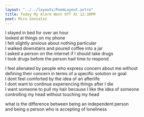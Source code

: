 ```yaml
---
layout: "../../layouts/PoemLayout.astro"
title: Today My Alarm Went Off At 12:30PM
poet: Mira Gonzalez
---
```


I stayed in bed for over an hour  
looked at things on my phone  
I felt slightly anxious about nothing particular  
I walked downstairs and poured coffee into a jar  
I asked a person on the internet if I should take drugs  
I took drugs before the person had time to respond

I feel alienated by people who express concern about me without  
defining their concern in terms of a specific solution or goal  
I dont feel comforted by the idea of an afterlife  
I dont want to continue experiencing things after I die  
I want someone to pull my hair because I like the idea of someone  
controlling my head without touching my head

what is the difference between being an independent person  
and being a person who is accepting of loneliness
